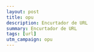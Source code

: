 ```yaml
---
layout: post
title: opu
description: Encurtador de URL
summary: Encurtador de URL
tags: [url]
utm_campaign: opu
---
```

